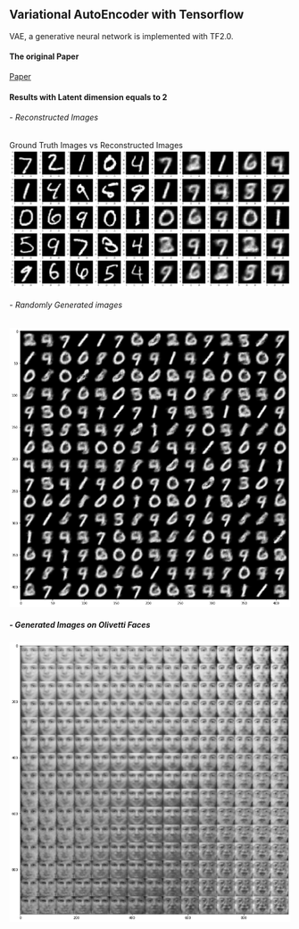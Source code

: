 ## Variational AutoEncoder with Tensorflow

VAE, a generative neural network is implemented with TF2.0.

#### The original Paper 
[Paper](https://arxiv.org/pdf/1312.6114.pdf)

#### Results with Latent dimension equals to 2

###### - Reconstructed Images <br />
Ground Truth Images vs Reconstructed Images <br />
![](https://github.com/TanyaChutani/VAE-TF2.0/blob/master/result/image.png?raw=true)<br />

###### - Randomly Generated images <br />
![](https://github.com/TanyaChutani/VAE-TF2.0/blob/master/result/random_generate.png?raw=true)<br />

##### - Generated Images on Olivetti Faces <br />
![](https://github.com/TanyaChutani/VAE-TF2.0/blob/master/result/uniform_generte_face.png?raw=true)
